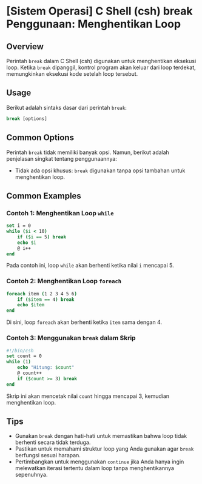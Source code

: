 # [Sistem Operasi] C Shell (csh) break Penggunaan: Menghentikan Loop

## Overview
Perintah `break` dalam C Shell (csh) digunakan untuk menghentikan eksekusi loop. Ketika `break` dipanggil, kontrol program akan keluar dari loop terdekat, memungkinkan eksekusi kode setelah loop tersebut.

## Usage
Berikut adalah sintaks dasar dari perintah `break`:

```csh
break [options]
```

## Common Options
Perintah `break` tidak memiliki banyak opsi. Namun, berikut adalah penjelasan singkat tentang penggunaannya:

- Tidak ada opsi khusus: `break` digunakan tanpa opsi tambahan untuk menghentikan loop.

## Common Examples

### Contoh 1: Menghentikan Loop `while`
```csh
set i = 0
while ($i < 10)
    if ($i == 5) break
    echo $i
    @ i++
end
```
Pada contoh ini, loop `while` akan berhenti ketika nilai `i` mencapai 5.

### Contoh 2: Menghentikan Loop `foreach`
```csh
foreach item (1 2 3 4 5 6)
    if ($item == 4) break
    echo $item
end
```
Di sini, loop `foreach` akan berhenti ketika `item` sama dengan 4.

### Contoh 3: Menggunakan `break` dalam Skrip
```csh
#!/bin/csh
set count = 0
while (1)
    echo "Hitung: $count"
    @ count++
    if ($count >= 3) break
end
```
Skrip ini akan mencetak nilai `count` hingga mencapai 3, kemudian menghentikan loop.

## Tips
- Gunakan `break` dengan hati-hati untuk memastikan bahwa loop tidak berhenti secara tidak terduga.
- Pastikan untuk memahami struktur loop yang Anda gunakan agar `break` berfungsi sesuai harapan.
- Pertimbangkan untuk menggunakan `continue` jika Anda hanya ingin melewatkan iterasi tertentu dalam loop tanpa menghentikannya sepenuhnya.